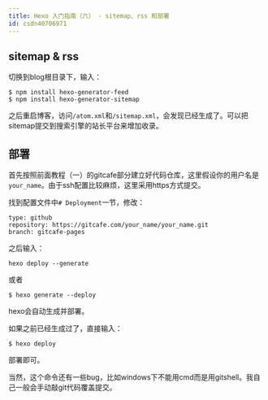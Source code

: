 ```yaml
---
title: Hexo 入门指南（六） - sitemap、rss 和部署
id: csdn40706971
---
```


## sitemap & rss

切换到blog根目录下，输入：

```
$ npm install hexo-generator-feed
$ npm install hexo-generator-sitemap
```

之后重启博客，访问`/atom.xml`和`/sitemap.xml`，会发现已经生成了。可以把sitemap提交到搜索引擎的站长平台来增加收录。

## 部署

首先按照前面教程（一）的gitcafe部分建立好代码仓库，这里假设你的用户名是`your_name`。由于ssh配置比较麻烦，这里采用https方式提交。

找到配置文件中`# Deployment`一节，修改：

```
type: github
repository: https://gitcafe.com/your_name/your_name.git 
branch: gitcafe-pages
```

之后输入：

```
hexo deploy --generate
```

或者

```
$ hexo generate --deploy
```

hexo会自动生成并部署。

如果之前已经生成过了，直接输入：

```
$ hexo deploy
```

部署即可。

当然，这个命令还有一些bug，比如windows下不能用cmd而是用gitshell。我自己一般会手动敲git代码覆盖提交。